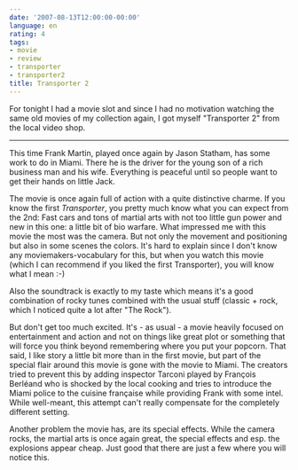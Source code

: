 ```yaml
---
date: '2007-08-13T12:00:00-00:00'
language: en
rating: 4
tags:
- movie
- review
- transporter
- transporter2
title: Transporter 2
---
```



<img src="/media/2007/transporter2.png" alt="" class="left" />For tonight I had a movie slot and since I had no motivation watching the same old movies of my collection again, I got myself "Transporter 2" from the local video shop.

-------------------------------

This time Frank Martin, played once again by Jason Statham, has some work to do in Miami. There he is the driver for the young son of a rich business man and his wife. Everything is peaceful until so people want to get their hands on little Jack.

The movie is once again full of action with a quite distinctive charme. If you know the first *Transporter*, you pretty much know what you can expect from the 2nd: Fast cars and tons of martial arts with not too little gun power and new in this one: a little bit of bio warfare. What impressed me with this movie the most was the camera. But not only the movement and positioning but also in some scenes the colors. It's hard to explain since I don't know any moviemakers-vocabulary for this, but when you watch this movie (which I can recommend if you liked the first Transporter), you will know what I mean :-)

Also the soundtrack is exactly to my taste which means it's a good combination of rocky tunes combined with the usual stuff (classic + rock, which I noticed quite a lot after "The Rock"). 

But don't get too much excited. It's - as usual - a movie heavily focused on entertainment and action and not on things like great plot or something that will force you think beyond remembering where you put your popcorn. That said, I like story a little bit more than in the first movie, but part of the special flair around this movie is gone with the movie to Miami. The creators tried to prevent this by adding inspector Tarconi played by François Berléand who is shocked by the local cooking and tries to introduce the Miami police to the cuisine française while providing Frank with some intel. While well-meant, this attempt can't really compensate for the completely different setting. 

Another problem the movie has, are its special effects. While the camera rocks, the martial arts is once again great, the special effects and esp. the explosions appear cheap. Just good that there are just a few where you will notice this. 
